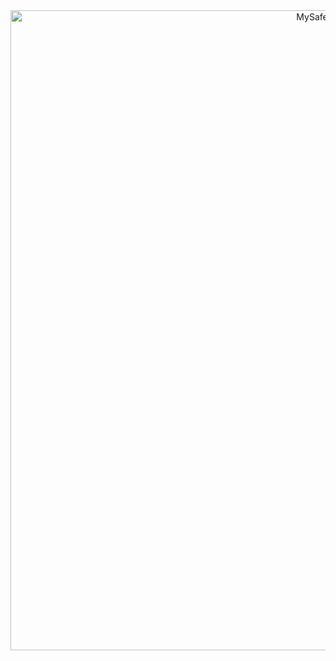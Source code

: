 <div align="center">
   <a href="https://safespace525.wixsite.com/home/"><img src="[MySafeSpaceLogo](https://safespace525.wixsite.com/home)" width=1024 alt="MySafeSpaceLogo"></a>
</div>


